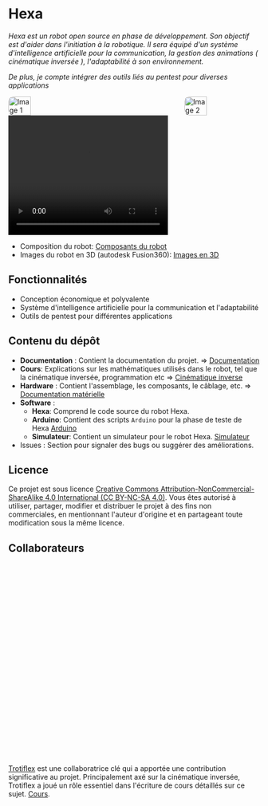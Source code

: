 # Hexa
*Hexa est un robot open source en phase de développement. Son objectif est d'aider dans l'initiation à la robotique. Il sera équipé d'un système d'intelligence artificielle pour la communication, la gestion des animations ( cinématique inversée ), l'adaptabilité à son environnement.*

*De plus, je compte intégrer des outils liés au pentest pour diverses applications*


<div style="display: flex; justify-content: space-between;">
  <img src="https://media.discordapp.net/attachments/1119738147266367668/1208208517618733066/IMG20240217000624.jpg?ex=6633871e&is=6632359e&hm=750ac0be0d462dd7b280f54e8ab142ae008ed89b7473a113ae15b06eee8d655e&=&format=webp&width=358&height=477" alt="Image 1" style="width: 30%; border-radius: 10px;">
  <img src="https://media.discordapp.net/attachments/1119738147266367668/1208208518511992842/IMG20240217000514.jpg?ex=6633871e&is=6632359e&hm=a1b44dee9cf28a0076b239e85e16dee68e388f6fc867828306419d4857d4a884&=&format=webp&width=358&height=477" alt="Image 2" style="width: 30%; border-radius: 10px;">
</div>


<video width="320" height="240" controls>
  <source src="https://discord.com/channels/1061722714378870844/1119738147266367668/1220111703849701487" type="video/mp4">
</video>

- Composition du robot: [Composants du robot](https://github.com/NotPunchnox/hexa/blob/main/hardware/Composants.md)
- Images du robot en 3D (autodesk Fusion360): [Images en 3D](https://github.com/NotPunchnox/hexa/blob/main/hardware/Hexa%203d.md)

## Fonctionnalités

- Conception économique et polyvalente
- Système d'intelligence artificielle pour la communication et l'adaptabilité
- Outils de pentest pour différentes applications

## Contenu du dépôt

- **Documentation** : Contient la documentation du projet. => [Documentation](./Documentation/README.md)
- **Cours**: Explications sur les mathématiques utilisés dans le robot, tel que la cinématique inversée, programmation etc => [Cinématique inverse](./learn/README.md)
- **Hardware** : Contient l'assemblage, les composants, le câblage, etc. => [Documentation matérielle](./hardware/Composants.md)
- **Software** : 
    - **Hexa**: Comprend le code source du robot Hexa.
    - **Arduino**: Contient des scripts `Arduino` pour la phase de teste de Hexa [Arduino](./software/Arduino/)
    - **Simulateur**: Contient un simulateur pour le robot Hexa. [Simulateur](./software/simulator/README.md)
- Issues : Section pour signaler des bugs ou suggérer des améliorations.

## Licence

Ce projet est sous licence [Creative Commons Attribution-NonCommercial-ShareAlike 4.0 International (CC BY-NC-SA 4.0)](https://creativecommons.org/licenses/by-nc-sa/4.0/deed.fr). Vous êtes autorisé à utiliser, partager, modifier et distribuer le projet à des fins non commerciales, en mentionnant l'auteur d'origine et en partageant toute modification sous la même licence.


## Collaborateurs

<img src="https://avatars.githubusercontent.com/u/126868056?v=4" alt="Trotiflex Avatar" width="10%" height="10%" style="border-radius: 50%;">

[Trotiflex](https://github.com/trotiflex) est une collaboratrice clé qui a apportée une contribution significative au projet. Principalement axé sur la cinématique inversée, Trotiflex a joué un rôle essentiel dans l'écriture de cours détaillés sur ce sujet. [Cours](./learn/maths/cinématique_inversée.md).
